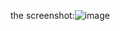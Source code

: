 the screenshot:![image](https://user-images.githubusercontent.com/113944302/233882525-a50631f6-2ebb-4b95-ac38-fade13361f70.png)
